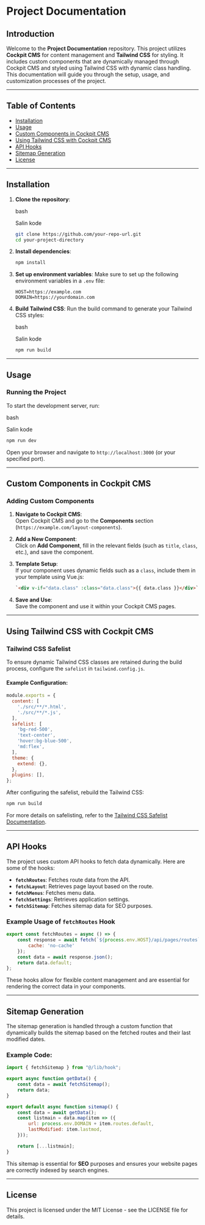 
# Project Documentation

## Introduction

Welcome to the **Project Documentation** repository. This project utilizes **Cockpit CMS** for content management and **Tailwind CSS** for styling. It includes custom components that are dynamically managed through Cockpit CMS and styled using Tailwind CSS with dynamic class handling. This documentation will guide you through the setup, usage, and customization processes of the project.

----------

## Table of Contents

-   [Installation](#installation)
-   [Usage](#usage)
-   [Custom Components in Cockpit CMS](#custom-components-in-cockpit-cms)
-   [Using Tailwind CSS with Cockpit CMS](#using-tailwind-css-with-cockpit-cms)
-   [API Hooks](#api-hooks)
-   [Sitemap Generation](#sitemap-generation)
-   [License](#license)

----------

## Installation

1.  **Clone the repository**:
    
    bash
    
    Salin kode
    ```bash
    git clone https://github.com/your-repo-url.git
    cd your-project-directory
    ```
2.  **Install dependencies**:
    ```bash
    npm install
    ```
3.  **Set up environment variables**: Make sure to set up the following environment variables in a `.env` file:
    

    ```
    HOST=https://example.com
    DOMAIN=https://yourdomain.com
    ```
4.  **Build Tailwind CSS**: Run the build command to generate your Tailwind CSS styles:
    
    bash
    
    Salin kode
    ```bash
    npm run build 
    ```

----------

## Usage

### Running the Project

To start the development server, run:

bash

Salin kode
```bash
npm run dev 
```
Open your browser and navigate to `http://localhost:3000` (or your specified port).

----------

## Custom Components in Cockpit CMS

### Adding Custom Components

1.  **Navigate to Cockpit CMS**:  
    Open Cockpit CMS and go to the **Components** section (`https://example.com/layout-components`).
    
2.  **Add a New Component**:  
    Click on **Add Component**, fill in the relevant fields (such as `title`, `class`, etc.), and save the component.
    
3.  **Template Setup**:  
    If your component uses dynamic fields such as a `class`, include them in your template using Vue.js:
    ```html
    `<div v-if="data.class" :class="data.class">{{ data.class }}</div>` 
    ```
4.  **Save and Use**:  
    Save the component and use it within your Cockpit CMS pages.
    

----------

## Using Tailwind CSS with Cockpit CMS

### Tailwind CSS Safelist

To ensure dynamic Tailwind CSS classes are retained during the build process, configure the `safelist` in `tailwind.config.js`.

#### Example Configuration:

```js
module.exports = {
  content: [
    './src/**/*.html',
    './src/**/*.js',
  ],
  safelist: [
    'bg-red-500',
    'text-center',
    'hover:bg-blue-500',
    'md:flex',
  ],
  theme: {
    extend: {},
  },
  plugins: [],
};
```

After configuring the safelist, rebuild the Tailwind CSS:


```bash
npm run build
``` 

For more details on safelisting, refer to the [Tailwind CSS Safelist Documentation](https://tailwindcss.com/docs/content-configuration#safelisting-classes).

----------

## API Hooks

The project uses custom API hooks to fetch data dynamically. Here are some of the hooks:

-   **`fetchRoutes`**: Fetches route data from the API.
-   **`fetchLayout`**: Retrieves page layout based on the route.
-   **`fetchMenus`**: Fetches menu data.
-   **`fetchSettings`**: Retrieves application settings.
-   **`fetchSitemap`**: Fetches sitemap data for SEO purposes.

### Example Usage of `fetchRoutes` Hook

```js
export const fetchRoutes = async () => {
    const response = await fetch(`${process.env.HOST}/api/pages/routes`, {
        cache: 'no-cache'
    });
    const data = await response.json();
    return data.default;
};
```

These hooks allow for flexible content management and are essential for rendering the correct data in your components.

----------

## Sitemap Generation

The sitemap generation is handled through a custom function that dynamically builds the sitemap based on the fetched routes and their last modified dates.

### Example Code:

```js
import { fetchSitemap } from "@/lib/hook";

export async function getData() {
    const data = await fetchSitemap();
    return data;
}

export default async function sitemap() {
    const data = await getData();
    const listmain = data.map(item => ({
        url: process.env.DOMAIN + item.routes.default,
        lastModified: item.lastmod,
    }));

    return [...listmain];
}
```
This sitemap is essential for **SEO** purposes and ensures your website pages are correctly indexed by search engines.

----------

## License

This project is licensed under the MIT License - see the LICENSE file for details.
